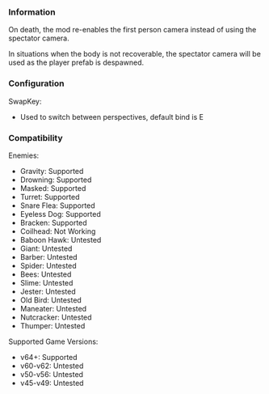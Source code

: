### Information
On death, the mod re-enables the first person camera instead of using the spectator camera.

In situations when the body is not recoverable, the spectator camera will be used as the player prefab is despawned.

### Configuration
SwapKey:
- Used to switch between perspectives, default bind is E

### Compatibility

Enemies:
- Gravity: Supported
- Drowning: Supported
- Masked: Supported
- Turret: Supported
- Snare Flea: Supported
- Eyeless Dog: Supported
- Bracken: Supported
- Coilhead: Not Working
- Baboon Hawk: Untested
- Giant: Untested
- Barber: Untested
- Spider: Untested
- Bees: Untested
- Slime: Untested
- Jester: Untested
- Old Bird: Untested
- Maneater: Untested
- Nutcracker: Untested
- Thumper: Untested

Supported Game Versions:
 - v64+: Supported
 - v60-v62: Untested
 - v50-v56: Untested
 - v45-v49: Untested
